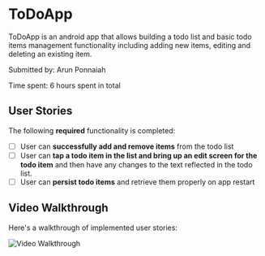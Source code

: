 # ToDoApp

ToDoApp is an android app that allows building a todo list and basic todo items management functionality including adding new items, editing and deleting an existing item.

Submitted by: Arun Ponnaiah

Time spent: 6 hours spent in total

## User Stories

The following **required** functionality is completed:

* [ ] User can **successfully add and remove items** from the todo list
* [ ] User can **tap a todo item in the list and bring up an edit screen for the todo item** and then have any changes to the text reflected in the todo list.
* [ ] User can **persist todo items** and retrieve them properly on app restart

## Video Walkthrough 

Here's a walkthrough of implemented user stories:

<img src='https://www.dropbox.com/home/Public/codepath?d=1&preview=todo_demo.gif' title='Video Walkthrough' width='' alt='Video Walkthrough' />

